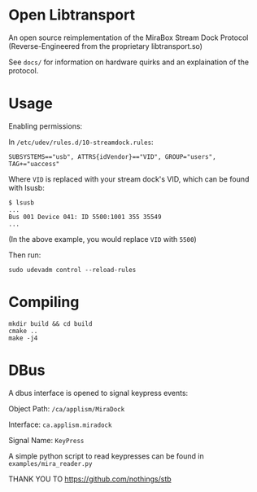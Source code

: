 # Open Libtransport
An open source reimplementation of the MiraBox Stream Dock Protocol (Reverse-Engineered from the proprietary libtransport.so)

See `docs/` for information on hardware quirks and an explaination of the protocol.

# Usage

Enabling permissions:

In `/etc/udev/rules.d/10-streamdock.rules`:
```
SUBSYSTEMS=="usb", ATTRS{idVendor}=="VID", GROUP="users", TAG+="uaccess"
```
Where `VID` is replaced with your stream dock's VID, which can be found with lsusb:
```
$ lsusb
...
Bus 001 Device 041: ID 5500:1001 355 35549
...
```
(In the above example, you would replace `VID` with `5500`)

Then run:
```
sudo udevadm control --reload-rules 
```

# Compiling

```
mkdir build && cd build
cmake ..
make -j4
```
# DBus
A dbus interface is opened to signal keypress events:

Object Path: `/ca/applism/MiraDock`

Interface: `ca.applism.miradock`

Signal Name: `KeyPress`

A simple python script to read keypresses can be found in `examples/mira_reader.py`


THANK YOU TO https://github.com/nothings/stb

